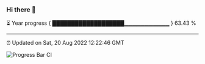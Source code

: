 ### Hi there 👋

⏳ Year progress { ███████████████████▁▁▁▁▁▁▁▁▁▁▁ } 63.43 %

---

⏰ Updated on Sat, 20 Aug 2022 12:22:46 GMT

![Progress Bar CI](https://github.com/liununu/liununu/workflows/Progress%20Bar%20CI/badge.svg)
